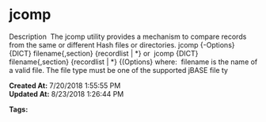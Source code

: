 # jcomp

Description  The jcomp utility provides a mechanism to compare records from the same or different Hash files or directories. jcomp {-Options} {DICT} filename{,section} {recordlist | *} or  jcomp {DICT} filename{,section} {recordlist | *} {(Options} where:  filename is the name of a valid file. The file type must be one of the supported jBASE file ty  

**Created At:** 7/20/2018 1:55:55 PM  
**Updated At:** 8/23/2018 1:26:44 PM  

**Tags:**
<badge text='comparing records' vertical='middle' />
<badge text='comparing files' vertical='middle' />
<badge text='files' vertical='middle' />
